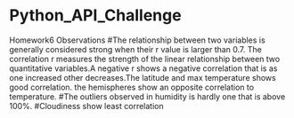 # Python_API_Challenge
Homework6
Observations
#The relationship between two variables is generally considered strong when their r value is larger than 0.7. The correlation r measures the strength of the linear relationship between two quantitative variables.A negative r shows a negative correlation that is as one increased other decreases.The latitude and max temperature shows good correlation. the hemispheres show an opposite correlation to temperature.
#The outliers observed in humidity is hardly one that is above 100%.
#Cloudiness show least correlation

